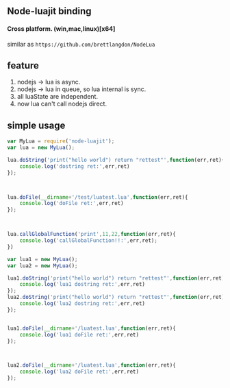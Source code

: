 ## Node-luajit binding
#### Cross platform.  (win,mac,linux)[x64]
similar as `https://github.com/brettlangdon/NodeLua`


## feature

1. nodejs -> lua  is async.
2. nodejs -> lua  in queue, so lua internal is sync.
3. all luaState  are independent.
4. now lua can't call nodejs direct.



## simple usage

```js
var MyLua = require('node-luajit');
var lua = new MyLua();

lua.doString('print("hello world") return "rettest"',function(err,ret){
    console.log('dostring ret:',err,ret)
});



lua.doFile(__dirname+'/test/luatest.lua',function(err,ret){
    console.log('doFile ret:',err,ret)
});



lua.callGlobalFunction('print',11,22,function(err,ret){
    console.log('callGlobalFunction!!:',err,ret);
})

var lua1 = new MyLua();
var lua2 = new MyLua();

lua1.doString('print("hello world") return "rettest"',function(err,ret){
    console.log('lua1 dostring ret:',err,ret)
});
lua2.doString('print("hello world") return "rettest"',function(err,ret){
    console.log('lua2 dostring ret:',err,ret)
});


lua1.doFile(__dirname+'/luatest.lua',function(err,ret){
    console.log('lua1 doFile ret:',err,ret)
});



lua2.doFile(__dirname+'/luatest.lua',function(err,ret){
    console.log('lua2 doFile ret:',err,ret)
});




```

